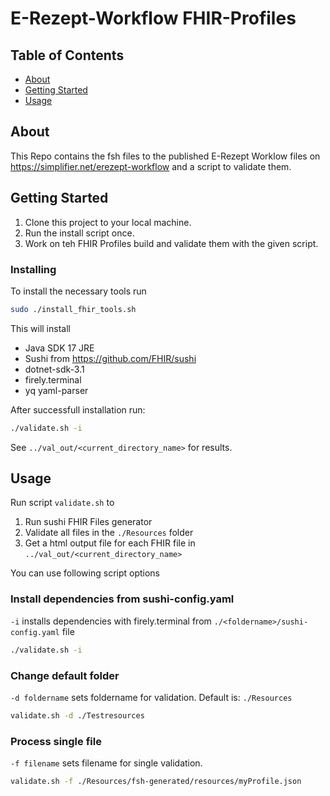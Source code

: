 # E-Rezept-Workflow FHIR-Profiles

## Table of Contents

- [About](#about)
- [Getting Started](#getting_started)
- [Usage](#usage)

## About <a name = "about"></a>

This Repo contains the fsh files to the published E-Rezept Worklow files on <https://simplifier.net/erezept-workflow> and a script to validate them.

## Getting Started <a name = "getting_started"></a>

1. Clone this project to your local machine.
2. Run the install script once.
3. Work on teh FHIR Profiles build and validate them with the given script.

### Installing

To install the necessary tools run

```bash
sudo ./install_fhir_tools.sh
```

This will install

- Java SDK 17 JRE
- Sushi from <https://github.com/FHIR/sushi>
- dotnet-sdk-3.1
- firely.terminal
- yq yaml-parser

After successfull installation run:

```bash
./validate.sh -i
```
See `../val_out/<current_directory_name>` for results.
## Usage <a name = "usage"></a>

Run script `validate.sh` to

1. Run sushi FHIR Files generator
2. Validate all files in the `./Resources` folder
3. Get a html output file for each FHIR file in `../val_out/<current_directory_name>`

You can use following script options

### Install dependencies from sushi-config.yaml

`-i` installs dependencies with firely.terminal from `./<foldername>/sushi-config.yaml` file

```bash
./validate.sh -i
```

### Change default folder

`-d foldername` sets foldername for validation. Default is: `./Resources`

```bash
validate.sh -d ./Testresources
```

### Process single file

`-f filename` sets filename for single validation.

```bash
validate.sh -f ./Resources/fsh-generated/resources/myProfile.json
```
